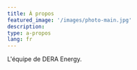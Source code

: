 ```yaml
---
title: À propos
featured_image: '/images/photo-main.jpg'
description: 
type: a-propos
lang: fr
---
```

L'équipe de DERA Energy.